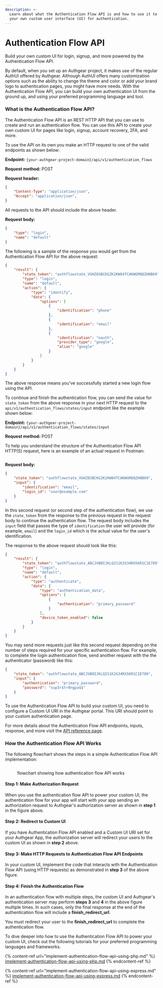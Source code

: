 ```yaml
---
description: >-
  Learn about what the Authentication Flow API is and how to use it to implement
  your own custom user interface (UI) for authentication.
---
```


# Authentication Flow API

Build your own custom UI for login, signup, and more powered by the Authentication Flow API.

By default, when you set up an Authgear project, it makes use of the regular AuthUI offered by Authgear. Although AuthUI offers many customization options such as the ability to change the theme and color or add your brand logo to authentication pages, you might have more needs. With the Authentication Flow API, you can build your own authentication UI from the ground up, and using your preferred programming language and tool.

### What is the Authentication Flow API?

The Authentication Flow API is an REST HTTP API that you can use to create and run an authentication flow. You can use this API to create your own custom UI for pages like login, signup, account recovery, 2FA, and more.

To use the API on its own you make an HTTP request to one of the valid endpoints as shown below:

**Endpoint:** `{your-authgear-project-domain}/api/v1/authentication_flows`

**Request method:** POST

**Request header:**

```json
{
    "Content-Type": "application/json",
    "Accept": "application/json",
}
```

All requests to the API should include the above header.

**Request body:**

```json
{
    "type": "login",
    "name": "default"
}
```

The following is a sample of the response you would get from the Authentication Flow API for the above request:

```json
{
    "result": {
        "state_token": "authflowstate_VGHZ8SBCKGZK2KW84TCAKWGM8QZH0B69",
        "type": "login",
        "name": "default",
        "action": {
            "type": "identify",
            "data": {
                "options": [
                    {
                        "identification": "phone"
                    },
                    {
                        "identification": "email"
                    },
                    {
                        "identification": "oauth",
                        "provider_type": "google",
                        "alias": "google"
                    }
                ]
            }
        }
    }
}
```

The above response means you've successfully started a new login flow using the API.

To continue and finish the authentication flow, you can send the value for `state_token` from the above response in your next HTTP request to the `api/v1/authentication_flows/states/input` endpoint like the example shown below:

**Endpoint:** `{your-authgear-project-domain}/api/v1/authentication_flows/states/input`

**Request method:** POST

To help you understand the structure of the Authentication Flow API HTTP(S) request, here is an example of an actual request in Postman:

<figure><img src="../../../.gitbook/assets/authflow-api-postman.png" alt=""><figcaption></figcaption></figure>

**Request body:**

```json
{
    "state_token": "authflowstate_VGHZ8SBCKGZK2KW84TCAKWGM8QZH0B69",
    "input": {
        "identification": "email",
        "login_id": "user@example.com"
    }
}
```

In this second request (or second step of the authentication flow), we use the `state_token` from the response to the previous request in the request body to continue the authentication flow. The request body includes the `input` field that passes the type of  `identification`  the user will provide (for example, `email`) and the `login_id` which is the actual value for the user's identification.

The response to the above request should look like this:

```json
{
    "result": {
        "state_token": "authflowstate_ABCJVB0IJKLQ2S1K2G34RX56R1C1E789",
        "type": "login",
        "name": "default",
        "action": {
            "type": "authenticate",
            "data": {
                "type": "authentication_data",
                "options": [
                    {
                        "authentication": "primary_password"
                    }
                ],
                "device_token_enabled": false
            }
        }
    }
}
```

You may send more requests just like this second request depending on the number of steps required for your specific authentication flow. For example, to complete the login authentication flow, send another request with the the authenticator (password) like this:

```json
{
    "state_token": "authflowstate_ABCJVB0IJKLQ2S1K2G34RX56R1C1E789",
    "input": {
        "authentication": "primary_password",
        "password": "sup3r$tr0ngpa$$"
    }
}
```

To use the Authentication Flow API to build your custom UI, you need to configure a Custom UI URI in the Authgear portal. This URI should point to your custom authentication page.

For more details about the Authentication Flow API endpoints, inputs, response, and more visit the [API reference page](../../../reference/apis/authentication-flow-api.md).

### How the Authentication Flow API Works

The following flowchart shows the steps in a simple Authentication Flow API implementation:

<figure><img src="../../../.gitbook/assets/authflow-api-flowchart.png" alt=""><figcaption><p>flowchart showing how authentication flow API works</p></figcaption></figure>

#### Step 1: Make Authorization Request

When you use the authentication flow API to power your custom UI, the authentication flow for your app will start with your app sending an authorization request to Authgear's authorization server as shown in **step 1** in the figure above.

#### Step 2: Redirect to Custom UI

If you have Authentication Flow API enabled and a Custom UI URI set for your Authgear App, the authorization server will redirect your users to the custom UI as shown in **step 2** above.

#### Step 3: Make HTTP Requests to Authentication Flow API Endpoints

In your custom UI, implement the code that interacts with the Authentication Flow API (using HTTP requests) as demonstrated in **step 3** of the above figure.

#### Step 4: Finish the Authentication Flow

In an authentication flow with multiple steps, the custom UI and Authgear's authentication server may perform **steps 3** and **4** in the above figure multiple times. In such cases, only the final response at the end of the authentication flow will include a **finish\_redirect\_url**.

You must redirect your user to the **finish\_redirect\_url** to complete the authentication flow.

To dive deeper into how to use the Authentication Flow API to power your custom UI, check out the following tutorials for your preferred programming languages and frameworks.

{% content-ref url="implement-authentication-flow-api-using-php.md" %}
[implement-authentication-flow-api-using-php.md](implement-authentication-flow-api-using-php.md)
{% endcontent-ref %}

{% content-ref url="implement-authentication-flow-api-using-express.md" %}
[implement-authentication-flow-api-using-express.md](implement-authentication-flow-api-using-express.md)
{% endcontent-ref %}
